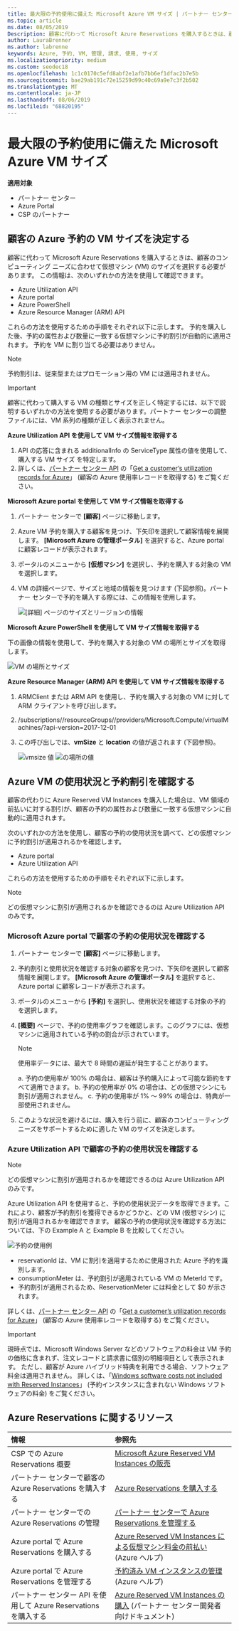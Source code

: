 ```yaml
---
title: 最大限の予約使用に備えた Microsoft Azure VM サイズ | パートナー センター
ms.topic: article
ms.date: 08/05/2019
Description: 顧客に代わって Microsoft Azure Reservations を購入するときは、顧客のコンピューティング ニーズに合わせて仮想マシン (VM) のサイズを選択する必要があります。
author: LauraBrenner
ms.author: labrenne
keywords: Azure, 予約, VM, 管理, 請求, 使用, サイズ
ms.localizationpriority: medium
ms.custom: seodec18
ms.openlocfilehash: 1c1c0170c5efd8abf2e1afb7bb6ef1dfac2b7e5b
ms.sourcegitcommit: bae29ab191c72e15259d99c40c69a9e7c3f2b502
ms.translationtype: MT
ms.contentlocale: ja-JP
ms.lasthandoff: 08/06/2019
ms.locfileid: "68820195"
---
```

# <a name="microsoft-azure-vm-sizing-for-maximum-reservation-usage"></a>最大限の予約使用に備えた Microsoft Azure VM サイズ

**適用対象**

- パートナー センター
- Azure Portal
- CSP のパートナー

## <a name="determine-the-vm-size-for-a-customers-azure-reservation"></a>顧客の Azure 予約の VM サイズを決定する 

顧客に代わって Microsoft Azure Reservations を購入するときは、顧客のコンピューティング ニーズに合わせて仮想マシン (VM) のサイズを選択する必要があります。 この情報は、次のいずれかの方法を使用して確認できます。

- Azure Utilization API
- Azure portal
- Azure PowerShell
- Azure Resource Manager (ARM) API

これらの方法を使用するための手順をそれぞれ以下に示します。 予約を購入した後、予約の属性および数量に一致する仮想マシンに予約割引が自動的に適用されます。 予約を VM に割り当てる必要はありません。

>[!NOTE]
>予約割引は、従来型またはプロモーション用の VM には適用されません。

>[!IMPORTANT]
>顧客に代わって購入する VM の種類とサイズを正しく特定するには、以下で説明するいずれかの方法を使用する必要があります。パートナー センターの調整ファイルには、VM 系列の種類が正しく表示されません。

**Azure Utilization API を使用して VM サイズ情報を取得する**

1. API の応答に含まれる additionalInfo の ServiceType 属性の値を使用して、購入する VM サイズ を特定します。
2. 詳しくは、[パートナー センター API](https://docs.microsoft.com/partner-center/develop/) の「[Get a customer’s utilization records for Azure](https://docs.microsoft.com/partner-center/develop/get-a-customer-s-utilization-record-for-azure)」 (顧客の Azure 使用率レコードを取得する) をご覧ください。

**Microsoft Azure portal を使用して VM サイズ情報を取得する**

1. パートナー センターで **[顧客]** ページに移動します。
2. Azure VM 予約を購入する顧客を見つけ、下矢印を選択して顧客情報を展開します。 **[Microsoft Azure の管理ポータル]** を選択すると、Azure portal に顧客レコードが表示されます。
3. ポータルのメニューから **[仮想マシン]** を選択し、予約を購入する対象の VM を選択します。
4. VM の詳細ページで、サイズと地域の情報を見つけます (下図参照)。パートナー センターで予約を購入する際には、この情報を使用します。  

    ![[詳細] ページのサイズとリージョンの情報](images/usage1.png)

**Microsoft Azure PowerShell を使用して VM サイズ情報を取得する**

下の画像の情報を使用して、予約を購入する対象の VM の場所とサイズを取得します。 

![VM の場所とサイズ](images/usage2.png)

**Azure Resource Manager (ARM) API を使用して VM サイズ情報を取得する**

1. ARMClient または ARM API を使用し、予約を購入する対象の VM に対して ARM クライアントを呼び出します。

2. /subscriptions/<Subscription ID>/resourceGroups/<Resource group name>/providers/Microsoft.Compute/virtualMachines/<VM Instance Name>?api-version=2017-12-01

3. この呼び出しでは、**vmSize** と **location** の値が返されます (下図参照)。

    ![vmsize 値](images/usage3.png) ![の場所の値](images/usage4.png)

## <a name="verify-azure-vm-usage-and-reservation-discount"></a>Azure VM の使用状況と予約割引を確認する

顧客の代わりに Azure Reserved VM Instances を購入した場合は、VM 領域の前払いに対する割引が、顧客の予約の属性および数量に一致する仮想マシンに自動的に適用されます。

次のいずれかの方法を使用し、顧客の予約の使用状況を調べて、どの仮想マシンに予約割引が適用されるかを確認します。

- Azure portal
- Azure Utilization API

これらの方法を使用するための手順をそれぞれ以下に示します。

>[!NOTE]
>どの仮想マシンに割引が適用されるかを確認できるのは Azure Utilization API のみです。  

### <a name="verify-the-customers-reservation-usage-in-the-microsoft-azure-portal"></a>Microsoft Azure portal で顧客の予約の使用状況を確認する

1. パートナー センターで **[顧客]** ページに移動します。

2. 予約割引と使用状況を確認する対象の顧客を見つけ、下矢印を選択して顧客情報を展開します。 **[Microsoft Azure の管理ポータル]** を選択すると、Azure portal に顧客レコードが表示されます。
3. ポータルのメニューから **[予約]** を選択し、使用状況を確認する対象の予約を選択します。
4. **[概要]** ページで、予約の使用率グラフを確認します。このグラフには、仮想マシンに適用されている予約の割合が示されています。

    >[!NOTE]
    >使用率データには、最大で 8 時間の遅延が発生することがあります。

    a. 予約の使用率が 100% の場合は、顧客は予約購入によって可能な節約をすべて適用できます。
    b. 予約の使用率が 0% の場合は、どの仮想マシンにも割引が適用されません。
    c. 予約の使用率が 1% ～ 99% の場合は、特典が一部使用されません。

5. このような状況を避けるには、購入を行う前に、顧客のコンピューティング ニーズをサポートするために適した VM のサイズを決定します。

### <a name="verify-the-customers-reservation-usage-with-the-azure-utilization-api"></a>Azure Utilization API で顧客の予約の使用状況を確認する

>[!NOTE]
>どの仮想マシンに割引が適用されるかを確認できるのは Azure Utilization API のみです。  

Azure Utilization API を使用すると、予約の使用状況データを取得できます。これにより、顧客が予約割引を獲得できるかどうかと、どの VM (仮想マシン) に割引が適用されるかを確認できます。 顧客の予約の使用状況を確認する方法については、下の Example A と Example B を比較してください。

![予約の使用例](images/usage5.png)

- reservationId は、VM に割引を適用するために使用された Azure 予約を識別します。
- consumptionMeter は、予約割引が適用されている VM の MeterId です。
- 予約割引が適用されるため、ReservationMeter には料金として $0 が示されます。

詳しくは、[パートナー センター API](https://docs.microsoft.com/partner-center/develop/) の「[Get a customer’s utilization records for Azure](https://docs.microsoft.com/partner-center/develop/get-a-customer-s-utilization-record-for-azure)」 (顧客の Azure 使用率レコードを取得する) をご覧ください。

>[!IMPORTANT]
>現時点では、Microsoft Windows Server などのソフトウェアの料金は VM 予約の価格に含まれず、注文レコードと請求書に個別の明細項目として表示されます。 ただし、顧客が Azure ハイブリッド特典を利用できる場合、ソフトウェア料金は適用されません。 詳しくは、「[Windows software costs not included with Reserved Instances](https://docs.microsoft.com/azure/billing/billing-reserved-instance-windows-software-costs)」 (予約インスタンスに含まれない Windows ソフトウェアの料金) をご覧ください。  

## <a name="azure-reservations-resources"></a>Azure Reservations に関するリソース

|**情報**   |**参照先**    |
|:-----------------------------|:-----------------|
|CSP での Azure Reservations 概要  | [Microsoft Azure Reserved VM Instances の販売](azure-reservations.md)
|パートナー センターで顧客の Azure Reservations を購入する   |[Azure Reservations を購入する](azure-reservations-buying.md)
|パートナー センターでの Azure Reservations の管理 | [パートナー センターで Azure Reservations を管理する](azure-reservations-manage.md)
|Azure portal で Azure Reservations を購入する | [Azure Reserved VM Instances による仮想マシン料金の前払い](https://docs.microsoft.com/azure/virtual-machines/windows/prepay-reserved-vm-instances) (Azure ヘルプ) |
|Azure portal で Azure Reservations を管理する   |[予約済み VM インスタンスの管理](https://docs.microsoft.com/azure/billing/billing-manage-reserved-vm-instance) (Azure ヘルプ)  |
|パートナー センター API を使用して Azure Reservations を購入する | [Azure Reserved VM Instances の購入](https://docs.microsoft.com/partner-center/develop/purchase-azure-reservations) (パートナー センター開発者向けドキュメント)
